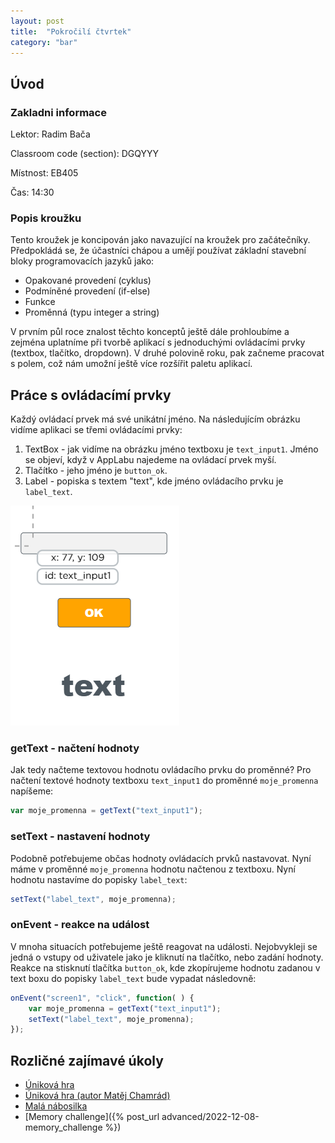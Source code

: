 ```yaml
---
layout: post
title:  "Pokročilí čtvrtek"
category: "bar"
--- 
```


## Úvod

### Zakladni informace

Lektor: Radim Bača

Classroom code (section): DGQYYY

Místnost: EB405

Čas: 14:30

### Popis kroužku

Tento kroužek je koncipován jako navazující na kroužek pro začátečníky. Předpokládá se, že účastníci chápou a umějí používat základní stavební bloky programovacích jazyků jako:

- Opakované provedení (cyklus)
- Podmíněné provedení (if-else)
- Funkce
- Proměnná (typu integer a string)

V prvním půl roce znalost těchto konceptů ještě dále prohloubíme a zejména uplatníme při tvorbě aplikací s jednoduchými ovládacími prvky (textbox, tlačítko, dropdown). V druhé polovině roku, pak začneme pracovat s polem, což nám umožní ještě více rozšířit paletu aplikací.

## Práce s ovládacímí prvky

Každý ovládací prvek má své unikátní jméno. Na následujícím obrázku vidíme aplikaci se třemi ovládacími prvky:
1. TextBox - jak vidíme na obrázku jméno textboxu je `text_input1`. Jméno se objeví, když v AppLabu najedeme na ovládací prvek myší.
2. Tlačítko - jeho jméno je `button_ok`.
3. Label - popiska s textem "text", kde jméno ovládacího prvku je `label_text`.

![kids](images/applab_basic.png)

### getText - načtení hodnoty

Jak tedy načteme textovou hodnotu ovládacího prvku do proměnné? Pro načtení textové hodnoty textboxu `text_input1` do proměnné `moje_promenna` napíšeme:
```javascript
var moje_promenna = getText("text_input1");
```

### setText - nastavení hodnoty

Podobně potřebujeme občas hodnoty ovládacích prvků nastavovat. Nyní máme v proměnné `moje_promenna` hodnotu načtenou z textboxu. Nyní hodnotu nastavíme do popisky `label_text`:
```javascript
setText("label_text", moje_promenna);
```

### onEvent - reakce na událost

V mnoha situacích potřebujeme ještě reagovat na události. Nejobvykleji se jedná o vstupy od uživatele jako je kliknutí na tlačítko, nebo zadání hodnoty. Reakce na stisknutí tlačítka `button_ok`, kde zkopírujeme hodnotu zadanou v text boxu do popisky  `label_text` bude vypadat následovně:
```javascript
onEvent("screen1", "click", function( ) {
	var moje_promenna = getText("text_input1");
	setText("label_text", moje_promenna);
});
```

## Rozličné zajímavé úkoly

- [Úniková hra](https://studio.code.org/projects/applab/E80ueH72KM8WSqk1bvPrdwk1IPv1J36EEW_Xhum__Mo "Unikova hra")
- [Úniková hra (autor Matěj Chamrád)](https://studio.code.org/projects/applab/JLlNAmd3VcM0ItZXYBR-TCnfL_wLoTK52etVfogTHfQ "Unikova hra (autor Matěj Chamrád)")
- [Malá nábosilka](https://studio.code.org/projects/applab/-hRWjKGg9Q8nzRiqLY1XzC_WWRawVgYgtxjtjDDbiR4 "Malá nábosilka")
- [Memory challenge]({% post_url advanced/2022-12-08-memory_challenge %})